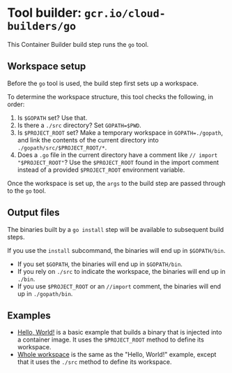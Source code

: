 # Tool builder: `gcr.io/cloud-builders/go`

This Container Builder build step runs the `go` tool.

## Workspace setup

Before the `go` tool is used, the build step first sets up a workspace.

To determine the workspace structure, this tool checks the following, in order:

1. Is `$GOPATH` set? Use that.
2. Is there a `./src` directory? Set `GOPATH=$PWD`.
3. Is `$PROJECT_ROOT` set? Make a temporary workspace in `GOPATH=./gopath`, and link
   the contents of the current directory into `./gopath/src/$PROJECT_ROOT/*`.
4. Does a `.go` file in the current directory have a comment like
   `// import "$PROJECT_ROOT"`? Use the `$PROJECT_ROOT` found in the import
   comment instead of a provided `$PROJECT_ROOT` environment variable.

Once the workspace is set up, the `args` to the build step are passed through to the `go` tool.

## Output files

The binaries built by a `go install` step will be available to subsequent build
steps.

If you use the `install` subcommand, the binaries will end up in `$GOPATH/bin`.

* If you set `$GOPATH`, the binaries will end up in `$GOPATH/bin`.
* If you rely on `./src` to indicate the workspace, the binaries will end up
  in `./bin`.
* If you use `$PROJECT_ROOT` or an `//import` comment, the binaries will end up
  in `./gopath/bin`.

## Examples

- [Hello, World!](examples/hello_world) is a basic example that builds a binary
  that is injected into a container image. It uses the `$PROJECT_ROOT` method to
  define its workspace.
- [Whole workspace](examples/whole_workspace) is the same as the "Hello, World!"
  example, except that it uses the `./src` method to define its workspace.
